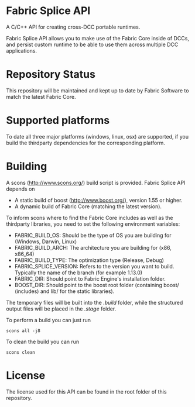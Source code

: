 Fabric Splice API
======================
A C/C++ API for creating cross-DCC portable runtimes.

Fabric Splice API allows you to make use of the Fabric Core inside of DCCs, and persist custom runtime to be able to use them across multiple DCC applications.

Repository Status
=================

This repository will be maintained and kept up to date by Fabric Software to match the latest Fabric Core.

Supported platforms
===================

To date all three major platforms (windows, linux, osx) are supported, if you build the thirdparty dependencies for the corresponding platform.

Building
========

A scons (http://www.scons.org/) build script is provided. Fabric Splice API depends on
* A static build of boost (http://www.boost.org/), version 1.55 or higher.
* A dynamic build of Fabric Core (matching the latest version).

To inform scons where to find the Fabric Core includes as well as the thirdparty libraries, you need to set the following environment variables:

* FABRIC_BUILD_OS: Should be the type of OS you are building for (Windows, Darwin, Linux)
* FABRIC_BUILD_ARCH: The architecture you are building for (x86, x86_64)
* FABRIC_BUILD_TYPE: The optimization type (Release, Debug)
* FABRIC_SPLICE_VERSION: Refers to the version you want to build. Typically the name of the branch (for example 1.13.0)
* FABRIC_DIR: Should point to Fabric Engine's installation folder.
* BOOST_DIR: Should point to the boost root folder (containing boost/ (includes) and lib/ for the static libraries).

The temporary files will be built into the *.build* folder, while the structured output files will be placed in the *.stage* folder.

To perform a build you can just run

    scons all -j8

To clean the build you can run

    scons clean    

License
==========

The license used for this API can be found in the root folder of this repository.
